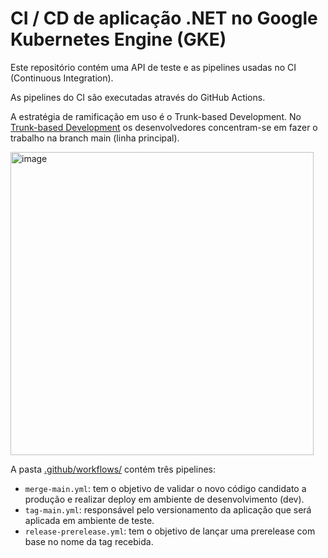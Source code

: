 # CI / CD de aplicação .NET no Google Kubernetes Engine (GKE)

Este repositório contém uma API de teste e as pipelines usadas no CI (Continuous Integration).

As pipelines do CI são executadas através do GitHub Actions.

A estratégia de ramificação em uso é o Trunk-based Development. No <a href="https://medium.com/unicoidtech/trunk-based-development-vs-git-flow-390a2fdecc15">Trunk-based Development</a> os desenvolvedores concentram-se em fazer o trabalho na branch main (linha principal).

<img width="485" alt="image" src="https://user-images.githubusercontent.com/26820527/185773832-9dd9eb43-a94f-4646-9432-4d6987060e7b.png">

A pasta <a href="https://github.com/lsilvadev/net5-gke-deploy/tree/main/.github/workflows">.github/workflows/</a> contém três pipelines:
- `merge-main.yml`: tem o objetivo de validar o novo código candidato a produção e realizar deploy em ambiente de desenvolvimento (dev).
- `tag-main.yml`: responsável pelo versionamento da aplicação que será aplicada em ambiente de teste.
- `release-prerelease.yml`: tem o objetivo de lançar uma prerelease com base no nome da tag recebida.
